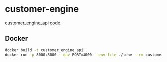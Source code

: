 # customer-engine

customer_engine_api code.

## Docker

```bash
docker build -t customer_engine_api .
docker run -p 8000:8000 --env PORT=8000 --env-file ./.env --rm customer_engine_api
```